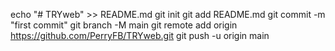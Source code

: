 echo "# TRYweb" >> README.md
git init
git add README.md
git commit -m "first commit"
git branch -M main
git remote add origin https://github.com/PerryFB/TRYweb.git
git push -u origin main
